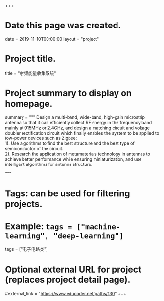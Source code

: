 +++
# Date this page was created.
date = 2019-11-10T00:00:00
layout = "project"

# Project title.
title = "射频能量收集系统"

# Project summary to display on homepage.
summary = """
  Design a multi-band, wide-band, high-gain microstrip antenna so that it can efficiently collect RF energy in the frequency band mainly at 915MHz or 2.4GHz, and design a matching circuit and voltage doubler rectification circuit which finally enables the system to be applied to low-power devices such as Zigbee:<br>
 1).  Use algorithms to find the best structure and the best type of semiconductor of the circuit.<br>
 2).  Research the application of metamaterials technology in antennas to achieve better performance while ensuring miniaturization, and use intelligent algorithms for antenna structure.
 
 """

# Tags: can be used for filtering projects.
# Example: `tags = ["machine-learning", "deep-learning"]`
tags = ["电子电路类"]

# Optional external URL for project (replaces project detail page).
#external_link = "https://www.educoder.net/paths/130"
+++
